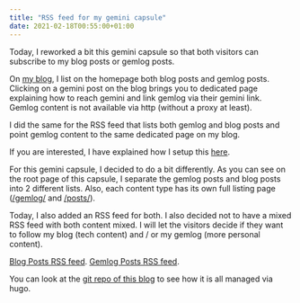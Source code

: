 ```yaml
---
title: "RSS feed for my gemini capsule"
date: 2021-02-18T00:55:00+01:00
---
```


Today, I reworked a bit this gemini capsule so that both visitors can subscribe to my blog posts or gemlog posts.

On [my blog](https//bacardi55.io), I list on the homepage both blog posts and gemlog posts.
Clicking on a gemini post on the blog brings you to dedicated page explaining how to reach gemini and link gemlog via their gemini link.
Gemlog content is not available via http (without a proxy at least).

I did the same for the RSS feed that lists both gemlog and blog posts and point gemlog content to the same dedicated page on my blog.

If you are interested, I have explained how I setup this [here](gemini://gmi.bacardi55.io/posts/2021/02/mixing-blog-and-gemlog-on-homepage-and-rss-with-hugo.gmi).

For this gemini capsule, I decided to do a bit differently. As you can see on the root page of this capsule, I separate the gemlog posts and blog posts into 2 different lists.
Also, each content type has its own full listing page ([/gemlog/](gemini://gmi.bacardi55.io/gemlog/) and [/posts/](gemini://gmi.bacardi55.io/posts/)).

Today, I also added an RSS feed for both. I also decided not to have a mixed RSS feed with both content mixed.
I will let the visitors decide if they want to follow my blog (tech content) and / or my gemlog (more personal content).

[Blog Posts RSS feed](gemini://gmi.bacardi55.io/posts/index.xml).
[Gemlog Posts RSS feed](gemini://gmi.bacardi55.io/gemlog/index.xml).

You can look at the [git repo of this blog](https://github.com/bacardi55/bacardi55io) to see how it is all managed via hugo.
